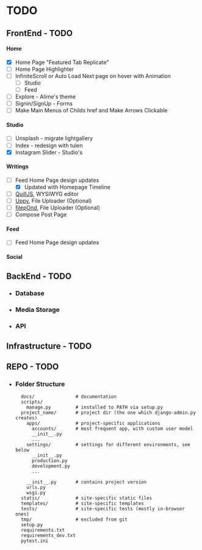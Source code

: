 # **TODO**
## **FrontEnd - TODO**

#### **Home**
- [x] Home Page "Featured Tab Replicate"
- [ ] Home Page Highlighter
- [ ] InfiniteScroll or Auto Load Next page on hover with Animation
    - [ ] Studio
    - [ ] Feed
- [ ] Explore - Alime's theme
- [ ] Signin/SignUp - Forms
- [ ] Make Main Menus of Childs href and Make Arrows Clickable

#### **Studio**
- [ ] Unsplash - migrate lightgallery
- [ ] Index - redesign with tulen
- [x] Instagram Slider - Studio's 

#### **Writings**
- [ ] Feed Home Page design updates
    - [x] Updated with Homepage Timeline
- [ ] [QuillJS](https://quilljs.com/), WYSIWYG editor
- [ ] [Uppy](https://uppy.io/), File Uploader (Optional)
- [ ] [filepOnd](https://pqina.nl/filepond/), File Uploader (Optional)
- [ ] Compose Post Page

#### **Feed**
- [ ] Feed Home Page design updates

#### **Social**

## **BackEnd - TODO**
- ### **Database**
- ### **Media Storage**
- ### **API**

## **Infrastructure - TODO**

## **REPO - TODO**
- ### **Folder Structure**
        docs/               # documentation
        scripts/
          manage.py         # installed to PATH via setup.py
        project_name/       # project dir (the one which django-admin.py creates)
          apps/             # project-specific applications
            accounts/       # most frequent app, with custom user model
            __init__.py
            ...
          settings/         # settings for different environments, see below
            __init__.py
            production.py
            development.py
            ...
        
          __init__.py       # contains project version
          urls.py
          wsgi.py
        static/             # site-specific static files
        templates/          # site-specific templates
        tests/              # site-specific tests (mostly in-browser ones)
        tmp/                # excluded from git
        setup.py
        requirements.txt
        requirements_dev.txt
        pytest.ini